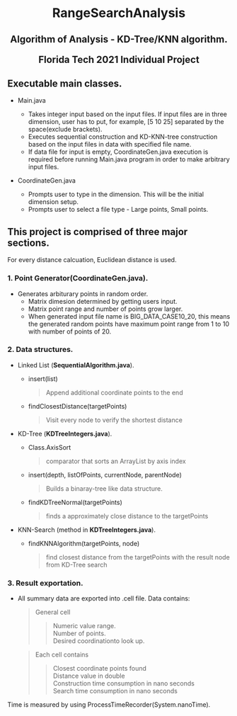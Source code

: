 # <p align="center"> RangeSearchAnalysis </p>
## <p align="center"> Algorithm of Analysis - KD-Tree/KNN algorithm.</p><p align="center"> Florida Tech 2021 Individual Project</p> 


## Executable main classes.
 * Main.java
      * Takes integer input based on the input files. If input files are in three dimension, user has to put, for example, [5 10 25] separated by the space(exclude brackets). 
      * Executes sequential construction and KD-KNN-tree construction based on the input files in data with specified file name.
      * If data file for input is empty, CoordinateGen.java execution is required before running Main.java program in order to make arbitrary input files.
      
 * CoordinateGen.java
      * Prompts user to type in the dimension. This will be the initial dimension setup.
      * Prompts user to select a file type - Large points, Small points.

## This project is comprised of three major sections.

For every distance calcuation, Euclidean distance is used.

### 1. Point Generator(**CoordinateGen.java**).
  * Generates arbiturary points in random order.
      * Matrix dimesion determined by getting users input.
      * Matrix point range and number of points grow larger.
      * When generated input file name is BIG_DATA_CASE10_20, this means the generated random points have maximum point range from 1 to 10 with number of points of 20. 
      
### 2. Data structures.
  * Linked List (**SequentialAlgorithm.java**).
    * insert(list)
      > Append additional coordinate points to the end </br>
    * findClosestDistance(targetPoints)
      > Visit every node to verify the shortest distance </br>
 
  * KD-Tree (**KDTreeIntegers.java**).
    * Class.AxisSort
      > comparator that sorts an ArrayList by axis index
    * insert(depth, listOfPoints, currentNode, parentNode)
      > Builds a binaray-tree like data structure.
    * findKDTreeNormal(targetPoints)
      > finds a approximately close distance to the targetPoints
  
  * KNN-Search (method in **KDTreeIntegers.java**).
    * findKNNAlgorithm(targetPoints, node)
      > find closest distance from the targetPoints with the result node from KD-Tree search

### 3. Result exportation.
   * All summary data are exported into .cell file. Data contains:
      > General cell 
      >> Numeric value range. </br>
      >> Number of points. </br>
      >> Desired coordinationto look up. </br>
      
      > Each cell contains
      >> Closest coordinate points found </br>
      >> Distance value in double </br>
      >> Construction time consumption in nano seconds </br>
      >> Search time consumption in nano seconds </br>

Time is measured by using ProcessTimeRecorder(System.nanoTime).
